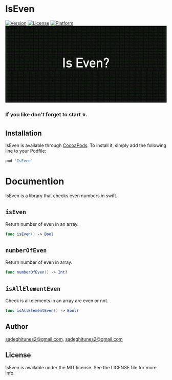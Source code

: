 # IsEven

[![Version](https://img.shields.io/cocoapods/v/IsEven.svg?style=flat)](https://cocoapods.org/pods/IsEven)
[![License](https://img.shields.io/cocoapods/l/IsEven.svg?style=flat)](https://cocoapods.org/pods/IsEven)
[![Platform](https://img.shields.io/cocoapods/p/IsEven.svg?style=flat)](https://cocoapods.org/pods/IsEven)
![banner](https://github.com/sadeghgoo/IsEven/raw/master/IsEvenBanner.jpg)
### If you like don't forget to start ⭐️.
## Installation

IsEven is available through [CocoaPods](https://cocoapods.org). To install
it, simply add the following line to your Podfile:

```ruby
pod 'IsEven'
```
# Documention
IsEven is a library that checks even numbers in swift.

## `isEven`
Return number of even in an array.
```swift
func isEven() -> Bool
```
## `numberOfEven`
Return number of even in array.
```swift
func numberOfEven() -> Int?
```

## `isAllElementEven`
Check is all elements in an array are even or not.
```swift
func isAllElementEven() -> Bool?
```

## Author

sadeghitunes2@gmail.com, sadeghitunes2@gmail.com

## License

IsEven is available under the MIT license. See the LICENSE file for more info.
